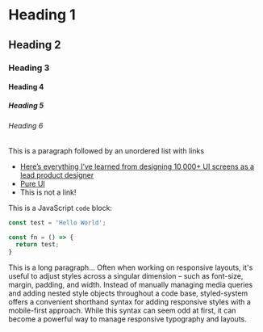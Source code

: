 
# Heading 1

## Heading 2

### Heading 3

#### Heading 4

##### Heading 5

###### Heading 6

This is a paragraph followed by an unordered list with links

* [Here’s everything I’ve learned from designing 10,000+ UI screens as a lead product designer](https://medium.com/ux-power-tools/heres-everything-i-ve-learned-from-designing-10-000-ui-screens-as-a-lead-product-designer-7d2810bee810)
* [Pure UI](https://rauchg.com/2015/pure-ui)
* This is not a link!

This is a JavaScript `code` block:

```javascript
const test = 'Hello World';

const fn = () => {
  return test;
}
```

This is a long paragraph... Often when working on responsive layouts, it's useful to adjust styles across a singular dimension – such as font-size, margin, padding, and width. Instead of manually managing media queries and adding nested style objects throughout a code base, styled-system offers a convenient shorthand syntax for adding responsive styles with a mobile-first approach. While this syntax can seem odd at first, it can become a powerful way to manage responsive typography and layouts.